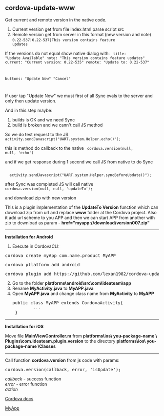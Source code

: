 <!--
#
# Licensed to the Apache Software Foundation (ASF) under one
# or more contributor license agreements.  See the NOTICE file
# distributed with this work for additional information
# regarding copyright ownership.  The ASF licenses this file
# to you under the Apache License, Version 2.0 (the
# "License"); you may not use this file except in compliance
# with the License.  You may obtain a copy of the License at
#
# http://www.apache.org/licenses/LICENSE-2.0
#
# Unless required by applicable law or agreed to in writing,
# software distributed under the License is distributed on an
# "AS IS" BASIS, WITHOUT WARRANTIES OR CONDITIONS OF ANY
#  KIND, either express or implied.  See the License for the
# specific language governing permissions and limitations
# under the License.
#
-->

cordova-update-www
------------------------

Get current and remote version in the native code.
  1. Current version get from file index.html parse script src
<code><script type="text/javascript" src="app.js?0.22-544-gd096e48"></script></code>
  2. Remote version get from server in this format (new version and note)
<code>0.22-537|0.22-537|This version contains feature updates</code>

If the versions do not equal show native dialog with:
<code>
title:    "Update Available"
note:     "This version contains feature updates"
current:  "Current version: 0.22-535"
remote:   "Update to: 0.22-537"

buttons: "Update Now"  "Cancel"

</code>

If user tap "Update Now" we must first of all Sync evals to the server and only then update version.

And in this step maybe: 
  1. builds is OK and we need Sync
  2. build is broken and we cann't call JS method
  
So we do test request to the JS 
<code> 
  activity.sendJavascript("UART.system.Helper.echo()");
</code>

this is method do callback to the native
<code>
   cordova.version(null, null, 'echo')
</code>

and if we get response during 1 second we call JS from native to do Sync

<code> 
  activity.sendJavascript("UART.system.Helper.syncBeforeUpdate()");
</code>

after Sync was completed JS will call native 
<code>
  cordova.version(null, null, 'updateTo');
</code>

and download zip with new version
  





This is a plugin implementation of the <b>UpdateTo Version</b> function which can download zip from url and replace <b>www</b> folder at the Cordova project. Also it add url scheme to you APP and then we can start APP from another with zip to download as param -  <b>href="myapp://download/version007.zip"</b>

------------------------
<b>Installation for Android</b> 

1. Execute in CordovaCLI:
  <pre>cordova create myApp com.name.product MyAPP</pre>
  <pre>cordova pllatform add android </pre>
  <pre>cordova plugin add https://github.com/lexan1982/cordova-update-www --variable URL_SCHEME=MyAPP</pre>
2. Go to the folder <b>platforms\android\src\com\ideateam\app</b>
3. Rename <b>MyActivity.java</b> to <b>MyAPP.java</b>
4. Open <b>MyAPP.java</b> and change class name from <b>MyActivity</b> to <b>MyAPP</b>
   <pre>public class MyAPP extends CordovaActivity{
           ...
    } </pre>
  
  
------------------------
<b>Installation for iOS</b> 
  
  Move file <b>MainViewController.m</b> from <b>platforms\ios\ you-package-name \ Plugins\com.ideateam.plugin.version</b> to the directory <b>platforms\ios\ you-package-name \Classes</b>

----------------------
Call function <b>cordova.version</b> from js code with params:

  <pre>cordova.version(callback, error, 'isUpdate');</pre>
  
  <i>callback</i> - success function<br/>
  <i>error</i> - error function<br/>
  <i>action</i>
 	      
  
  <a href="http://cordova.apache.org/docs/en/3.5.0/guide_hybrid_plugins_index.md.html#Plugin%20Development%20Guide">Cordova docs</a>
  
  <a href="myapp://download/0.22-777.zip">MyApp</a>
